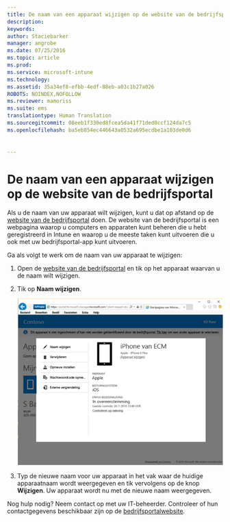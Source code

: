 ```yaml
---
title: De naam van een apparaat wijzigen op de website van de bedrijfsportal | Microsoft Intune
description: 
keywords: 
author: Staciebarker
manager: angrobe
ms.date: 07/25/2016
ms.topic: article
ms.prod: 
ms.service: microsoft-intune
ms.technology: 
ms.assetid: 35a34ef8-efbb-4edf-88eb-a03c1b27a026
ROBOTS: NOINDEX,NOFOLLOW
ms.reviewer: mamoriss
ms.suite: ems
translationtype: Human Translation
ms.sourcegitcommit: 08eeb1f330ed8fcea5da41f71ded0ccf124da7c5
ms.openlocfilehash: ba5eb854ec446643a0532a695ecdbe1a103de0d6


---
```



# De naam van een apparaat wijzigen op de website van de bedrijfsportal

Als u de naam van uw apparaat wilt wijzigen, kunt u dat op afstand op de [website van de bedrijfsportal](http://portal.manage.microsoft.com) doen. De website van de bedrijfsportal is een webpagina waarop u computers en apparaten kunt beheren die u hebt geregistreerd in Intune en waarop u de meeste taken kunt uitvoeren die u ook met uw bedrijfsportal-app kunt uitvoeren.

Ga als volgt te werk om de naam van uw apparaat te wijzigen:

1.  Open de [website van de bedrijfsportal](http://portal.manage.microsoft.com) en tik op het apparaat waarvan u de naam wilt wijzigen.

2.  Tik op **Naam wijzigen**.

    ![rename-device-option-on-company-portal-website](./media/iwp-screen-with-all-options.png)

3.  Typ de nieuwe naam voor uw apparaat in het vak waar de huidige apparaatnaam wordt weergegeven en tik vervolgens op de knop **Wijzigen**. Uw apparaat wordt nu met de nieuwe naam weergegeven.

Nog hulp nodig? Neem contact op met uw IT-beheerder. Controleer of hun contactgegevens beschikbaar zijn op de [bedrijfsportalwebsite](http://portal.manage.microsoft.com).



<!--HONumber=Aug16_HO5-->


